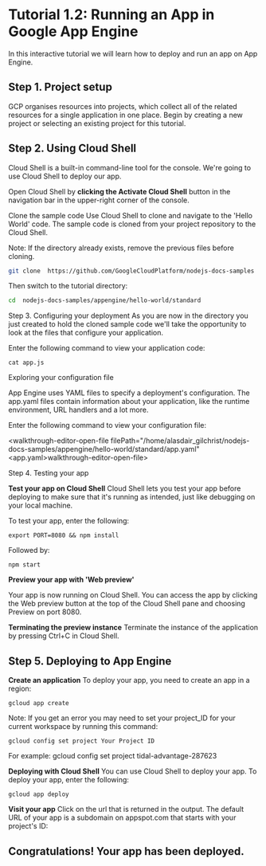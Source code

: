 # Tutorial 1.2: Running an App in Google App Engine
In this interactive tutorial we will learn how to deploy and run an app on App Engine. 

## Step 1. Project setup
GCP organises resources into projects, which collect all of the related resources for a single application in one place.
Begin by creating a new project or selecting an existing project for this tutorial.
<walkthrough-project-setup></walkthrough-project-setup>

## Step 2. Using Cloud Shell

Cloud Shell is a built-in command-line tool for the console. We're going to use Cloud Shell to deploy our app.

Open Cloud Shell by **clicking the Activate Cloud Shell** button in the navigation bar in the upper-right corner of the console.

Clone the sample code
Use Cloud Shell to clone and navigate to the 'Hello World' code. The sample code is cloned from your project repository to the Cloud Shell.

Note: If the directory already exists, remove the previous files before cloning.
```sh
git clone  https://github.com/GoogleCloudPlatform/nodejs-docs-samples
```

Then switch to the tutorial directory:
```sh
cd  nodejs-docs-samples/appengine/hello-world/standard
```

Step 3. Configuring your deployment
As you are now in the directory you just created to hold the cloned sample code we'll take the opportunity to look at the files that configure your application.

Enter the following command to view your application code:
```
cat app.js
```

Exploring your configuration file

App Engine uses YAML files to specify a deployment's configuration. The app.yaml files contain information about your application, like the runtime environment, URL handlers and a lot more.

Enter the following command to view your configuration file:

<walkthrough-editor-open-file filePath="/home/alasdair_gilchrist/nodejs-docs-samples/appengine/hello-world/standard/app.yaml"<app.yaml>walkthrough-editor-open-file>


Step 4. Testing your app

**Test your app on Cloud Shell**
Cloud Shell lets you test your app before deploying to make sure that it's running as intended, just like debugging on your local machine.

To test your app, enter the following:
```
export PORT=8080 && npm install
```

Followed by:
```
npm start
```

**Preview your app with 'Web preview'**

Your app is now running on Cloud Shell. You can access the app by clicking the Web preview  button at the top of the Cloud Shell pane and choosing Preview on port 8080.

**Terminating the preview instance**
Terminate the instance of the application by pressing Ctrl+C in Cloud Shell.

## Step 5. Deploying to App Engine

**Create an application**
To deploy your app, you need to create an app in a region:
```
gcloud app create
```

Note: If you get an error you may need to set your project_ID for your current workspace by running this command:
```
gcloud config set project Your Project ID
```

For example:
 gcloud config set project tidal-advantage-287623

**Deploying with Cloud Shell**
You can use Cloud Shell to deploy your app. To deploy your app, enter the following:
```
gcloud app deploy
```

**Visit your app**
Click on the url that is returned in the output. The default URL of your app is a subdomain on appspot.com that starts with your project's ID: 

## Congratulations! Your app has been deployed. 
